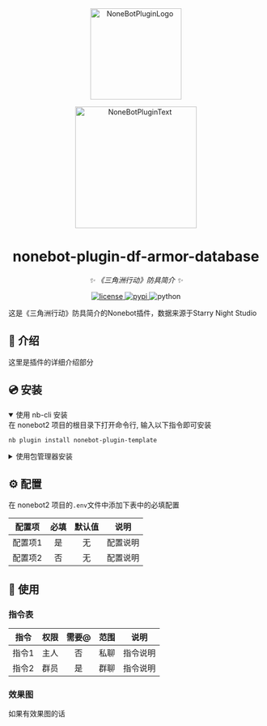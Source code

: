 <div align="center">
  <a href="https://v2.nonebot.dev/store"><img src="https://github.com/A-kirami/nonebot-plugin-template/blob/resources/nbp_logo.png" width="180" height="180" alt="NoneBotPluginLogo"></a>
  <br>
  <p><img src="https://github.com/A-kirami/nonebot-plugin-template/blob/resources/NoneBotPlugin.svg" width="240" alt="NoneBotPluginText"></p>
</div>

<div align="center">

# nonebot-plugin-df-armor-database

_✨ 《三角洲行动》防具简介 ✨_


<a href="./LICENSE">
    <img src="https://img.shields.io/github/license/owner/nonebot-plugin-template.svg" alt="license">
</a>
<a href="https://pypi.python.org/pypi/nonebot-plugin-template">
    <img src="https://img.shields.io/pypi/v/nonebot-plugin-template.svg" alt="pypi">
</a>
<img src="https://img.shields.io/badge/python-3.9+-blue.svg" alt="python">

</div>

这是《三角洲行动》防具简介的Nonebot插件，数据来源于Starry Night Studio

## 📖 介绍

这里是插件的详细介绍部分

## 💿 安装

<details open>
<summary>使用 nb-cli 安装</summary>
在 nonebot2 项目的根目录下打开命令行, 输入以下指令即可安装

    nb plugin install nonebot-plugin-template

</details>

<details>
<summary>使用包管理器安装</summary>
在 nonebot2 项目的插件目录下, 打开命令行, 根据你使用的包管理器, 输入相应的安装命令

<details>
<summary>pip</summary>

    pip install nonebot-plugin-template
</details>
<details>
<summary>pdm</summary>

    pdm add nonebot-plugin-template
</details>
<details>
<summary>poetry</summary>

    poetry add nonebot-plugin-template
</details>
<details>
<summary>conda</summary>

    conda install nonebot-plugin-template
</details>

打开 nonebot2 项目根目录下的 `pyproject.toml` 文件, 在 `[tool.nonebot]` 部分追加写入

    plugins = ["nonebot_plugin_template"]

</details>

## ⚙️ 配置

在 nonebot2 项目的`.env`文件中添加下表中的必填配置

| 配置项 | 必填 | 默认值 | 说明 |
|:-----:|:----:|:----:|:----:|
| 配置项1 | 是 | 无 | 配置说明 |
| 配置项2 | 否 | 无 | 配置说明 |

## 🎉 使用
### 指令表
| 指令 | 权限 | 需要@ | 范围 | 说明 |
|:-----:|:----:|:----:|:----:|:----:|
| 指令1 | 主人 | 否 | 私聊 | 指令说明 |
| 指令2 | 群员 | 是 | 群聊 | 指令说明 |
### 效果图
如果有效果图的话
